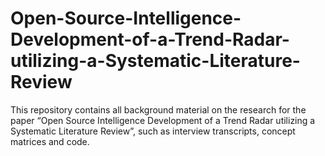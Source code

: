 # Open-Source-Intelligence-Development-of-a-Trend-Radar-utilizing-a-Systematic-Literature-Review
This repository contains all background material on the research for the paper “Open Source Intelligence Development of a Trend Radar utilizing a Systematic Literature Review”, such as interview transcripts, concept matrices and code.
